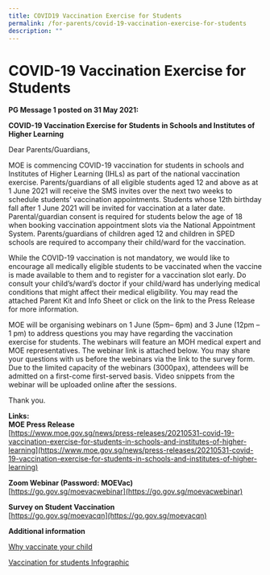 ```yaml
---
title: COVID19 Vaccination Exercise for Students
permalink: /for-parents/covid-19-vaccination-exercise-for-students
description: ""
---
```

# **COVID-19 Vaccination Exercise for Students**

**PG Message 1 posted on 31 May 2021:** 

**COVID-19 Vaccination Exercise for Students in Schools and Institutes of Higher Learning**

Dear Parents/Guardians,

MOE is commencing COVID-19 vaccination for students in schools and Institutes of Higher Learning (IHLs) as part of the national vaccination exercise. Parents/guardians of all eligible students aged 12 and above as at 1 June 2021 will receive the SMS invites over the next two weeks to schedule students’ vaccination appointments. Students whose 12th birthday fall after 1 June 2021 will be invited for vaccination at a later date. Parental/guardian consent is required for students below the age of 18 when booking vaccination appointment slots via the National Appointment System. Parents/guardians of children aged 12 and children in SPED schools are required to accompany their child/ward for the vaccination.

While the COVID-19 vaccination is not mandatory, we would like to encourage all medically eligible students to be vaccinated when the vaccine is made available to them and to register for a vaccination slot early. Do consult your child’s/ward’s doctor if your child/ward has underlying medical conditions that might affect their medical eligibility. You may read the attached Parent Kit and Info Sheet or click on the link to the Press Release for more information.

MOE will be organising webinars on 1 June (5pm– 6pm) and 3 June (12pm – 1 pm) to address questions you may have regarding the vaccination exercise for students. The webinars will feature an MOH medical expert and MOE representatives. The webinar link is attached below. You may share your questions with us before the webinars via the link to the survey form. Due to the limited capacity of the webinars (3000pax), attendees will be admitted on a first-come first-served basis. Video snippets from the webinar will be uploaded online after the sessions.

Thank you.

**Links:**  
**MOE Press Release**  
[https://www.moe.gov.sg/news/press-releases/20210531-covid-19-vaccination-exercise-for-students-in-schools-and-institutes-of-higher-learning](https://www.moe.gov.sg/news/press-releases/20210531-covid-19-vaccination-exercise-for-students-in-schools-and-institutes-of-higher-learning)  
  

**Zoom Webinar (Password: MOEVac)**  
[https://go.gov.sg/moevacwebinar](https://go.gov.sg/moevacwebinar)  
  

**Survey on Student Vaccination**  
[https://go.gov.sg/moevacqn](https://go.gov.sg/moevacqn)

  

**Additional information**

  

[Why vaccinate your child](https://cedarpri-moe-edu-sg-admin.cwp.sg/qql/slot/u536/Parents/2021/Why%20vaccinate%20your%20child.pdf)  

  

[Vaccination for students Infographic](https://cedarpri-moe-edu-sg-admin.cwp.sg/qql/slot/u536/Parents/2021/Attachment%203-Vaccination%20for%20students%20Infographic.pdf)